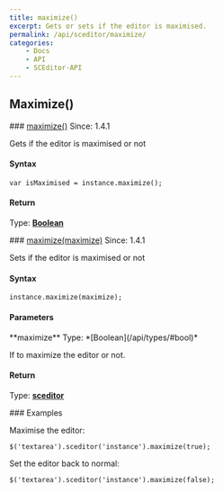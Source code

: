 ```yaml
---
title: maximize()
excerpt: Gets or sets if the editor is maximised.
permalink: /api/sceditor/maximize/
categories:
    - Docs
    - API
    - SCEditor-API
---
```

## Maximize()

<article class="api method" markdown="1">
### <a id="maximize" href="#maximize">maximize()</a> <span class="since">Since: 1.4.1</span>

Gets if the editor is maximised or not


#### Syntax

	var isMaximised = instance.maximize();


#### Return

Type: **[Boolean](/api/types/#bool)**
</article>



<article class="api method" markdown="1">
### <a id="maximize-maximize" href="#maximize-maximize">maximize(maximize)</a> <span class="since">Since: 1.4.1</span>

Sets if the editor is maximised or not


#### Syntax

	instance.maximize(maximize);


#### Parameters

<div class="parameters">
<div class="parameter" markdown="1">
**maximize**  
Type: *[Boolean](/api/types/#bool)*  

If to maximize the editor or not.
</div>
</div>


#### Return

Type: **[sceditor](/api/types/#sceditor)**


<article class="api examples" markdown="1">
### Examples

Maximise the editor:

	$('textarea').sceditor('instance').maximize(true);


Set the editor back to normal:

	$('textarea').sceditor('instance').maximize(false);

</article>
</article>

